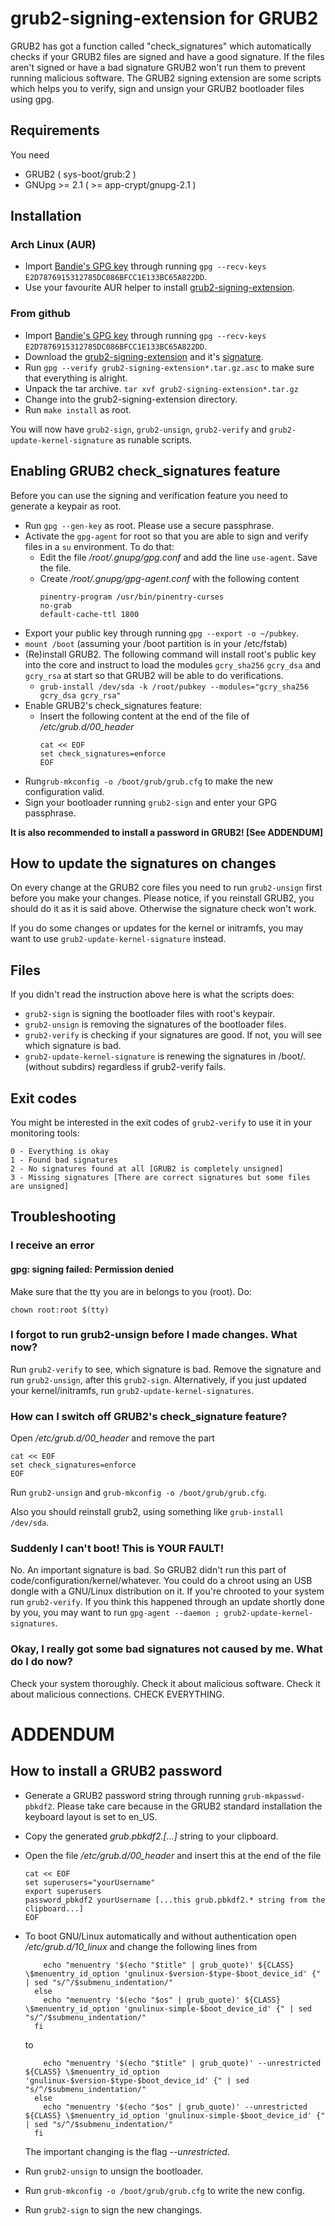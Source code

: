 # grub2-signing-extension for GRUB2

GRUB2 has got a function called "check\_signatures" which automatically checks if your GRUB2 files are signed and have a good signature. If the files aren't signed or have a bad signature GRUB2 won't run them to prevent running malicious software.
The GRUB2 signing extension are some scripts which helps you to verify, sign and unsign your GRUB2 bootloader files using gpg. 



## Requirements

You need

* GRUB2 ( sys-boot/grub:2 )
* GNUpg >= 2.1 ( >= app-crypt/gnupg-2.1 )  



## Installation
### Arch Linux (AUR)
- Import [Bandie's GPG key](https://bandie.org/assets/bandie.pub.asc) through running `gpg --recv-keys E2D7876915312785DC086BFCC1E133BC65A822DD`.
- Use your favourite AUR helper to install [grub2-signing-extension](https://aur.archlinux.org/packages/grub2-signing-extension/).

### From github
- Import [Bandie's GPG key](https://bandie.org/assets/bandie.pub.asc) through running `gpg --recv-keys E2D7876915312785DC086BFCC1E133BC65A822DD`.
- Download the [grub2-signing-extension](https://github.com/Bandie/grub2-signing-extension/releases/download/0.1/grub2-signing-extension-0.1.tar.gz) and it's [signature](https://github.com/Bandie/grub2-signing-extension/releases/download/0.1/grub2-signing-extension-0.1.tar.gz.asc). 
- Run `gpg --verify grub2-signing-extension*.tar.gz.asc` to make sure that everything is alright.
- Unpack the tar archive. `tar xvf grub2-signing-extension*.tar.gz`
- Change into the grub2-signing-extension directory.
- Run `make install` as root. 

You will now have `grub2-sign`, `grub2-unsign`, `grub2-verify` and `grub2-update-kernel-signature` as runable scripts.


## Enabling GRUB2 check\_signatures feature

Before you can use the signing and verification feature you need to generate a keypair as root.

- Run `gpg --gen-key` as root. Please use a secure passphrase.
- Activate the `gpg-agent` for root so that you are able to sign and verify files in a `su` environment. To do that:
  - Edit the file _/root/.gnupg/gpg.conf_ and add the line `use-agent`. Save the file.
  - Create _/root/.gnupg/gpg-agent.conf_ with the following content
      ```
      pinentry-program /usr/bin/pinentry-curses
      no-grab
      default-cache-ttl 1800
      ```
- Export your public key through running `gpg --export -o ~/pubkey`.
- `mount /boot` (assuming your /boot partition is in your /etc/fstab)
- (Re)install GRUB2. The following command will install root's public key into the core and instruct to load the modules `gcry_sha256` `gcry_dsa` and `gcry_rsa` at start so that GRUB2 will be able to do verifications.
  - `grub-install /dev/sda -k /root/pubkey --modules="gcry_sha256 gcry_dsa gcry_rsa"`
- Enable GRUB2's check\_signatures feature:
  - Insert the following content at the end of the file of */etc/grub.d/00_header*
      ```
      cat << EOF
      set check_signatures=enforce
      EOF
      ```    
- Run`grub-mkconfig -o /boot/grub/grub.cfg` to make the new configuration valid.
- Sign your bootloader running `grub2-sign` and enter your GPG passphrase. 

**It is also recommended to install a password in GRUB2! [See ADDENDUM]**


## How to update the signatures on changes

On every change at the GRUB2 core files you need to run `grub2-unsign` first before you make your changes. Please notice, if you reinstall GRUB2, you should do it as it is said above. Otherwise the signature check won't work.

If you do some changes or updates for the kernel or initramfs, you may want to use `grub2-update-kernel-signature` instead.




## Files

If you didn't read the instruction above here is what the scripts does:

* `grub2-sign` is signing the bootloader files with root's keypair.
* `grub2-unsign` is removing the signatures of the bootloader files.
* `grub2-verify` is checking if your signatures are good. If not, you will see which signature is bad.
* `grub2-update-kernel-signature` is renewing the signatures in /boot/. (without subdirs) regardless if grub2-verify fails.


## Exit codes

You might be interested in the exit codes of `grub2-verify` to use it in your monitoring tools:

```
0 - Everything is okay
1 - Found bad signatures
2 - No signatures found at all [GRUB2 is completely unsigned]
3 - Missing signatures [There are correct signatures but some files are unsigned]
```


## Troubleshooting

### I receive an error 
#### gpg: signing failed: Permission denied

Make sure that the tty you are in belongs to you (root). Do:

```
chown root:root $(tty)
```




### I forgot to run grub2-unsign before I made changes. What now?

Run `grub2-verify` to see, which signature is bad. Remove the signature and run `grub2-unsign`, after this `grub2-sign`.
Alternatively, if you just updated your kernel/initramfs, run `grub2-update-kernel-signatures`.


### How can I switch off GRUB2's check\_signature feature?

Open */etc/grub.d/00_header* and remove the part 

    cat << EOF
    set check_signatures=enforce
    EOF

Run `grub2-unsign` and `grub-mkconfig -o /boot/grub/grub.cfg`.

Also you should reinstall grub2, using something like `grub-install /dev/sda`.


### Suddenly I can't boot! This is YOUR FAULT!

No. An important signature is bad. So GRUB2 didn't run this part of code/configuration/kernel/whatever.
You could do a chroot using an USB dongle with a GNU/Linux distribution on it. If you're chrooted to your system run `grub2-verify`. 
If you think this happened through an update shortly done by you, you may want to run `gpg-agent --daemon ; grub2-update-kernel-signatures`.


### Okay, I really got some bad signatures not caused by me. What do I do now?

Check your system thoroughly. Check it about malicious software. Check it about malicious connections. CHECK EVERYTHING. 



# ADDENDUM

## How to install a GRUB2 password

- Generate a GRUB2 password string through running `grub-mkpasswd-pbkdf2`. Please take care because in the GRUB2 standard installation the keyboard layout is set to en\_US.
- Copy the generated *grub.pbkdf2.[...]* string to your clipboard.
- Open the file */etc/grub.d/00_header* and insert this at the end of the file
    ```
    cat << EOF
    set superusers="yourUsername"
    export superusers
    password_pbkdf2 yourUsername [...this grub.pbkdf2.* string from the clipboard...]
    EOF
    ```
- To boot GNU/Linux automatically and without authentication open */etc/grub.d/10_linux* and change the following lines from
  ```
      echo "menuentry '$(echo "$title" | grub_quote)' ${CLASS} \$menuentry_id_option 'gnulinux-$version-$type-$boot_device_id' {" | sed "s/^/$submenu_indentation/"
    else
      echo "menuentry '$(echo "$os" | grub_quote)' ${CLASS} \$menuentry_id_option 'gnulinux-simple-$boot_device_id' {" | sed "s/^/$submenu_indentation/"
    fi
  ```
  to

  ```
      echo "menuentry '$(echo "$title" | grub_quote)' --unrestricted ${CLASS} \$menuentry_id_option 'gnulinux-$version-$type-$boot_device_id' {" | sed "s/^/$submenu_indentation/"
    else
      echo "menuentry '$(echo "$os" | grub_quote)' --unrestricted ${CLASS} \$menuentry_id_option 'gnulinux-simple-$boot_device_id' {" | sed "s/^/$submenu_indentation/"
    fi
  ```
  The important changing is the flag *--unrestricted*.
  
- Run `grub2-unsign` to unsign the bootloader.
- Run `grub-mkconfig -o /boot/grub/grub.cfg` to write the new config.
- Run `grub2-sign` to sign the new changings.
